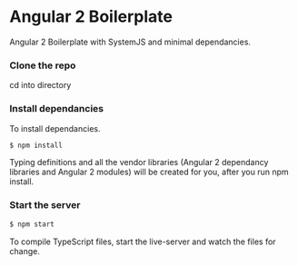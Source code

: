 # Angular 2 Boilerplate
Angular 2 Boilerplate with SystemJS and minimal dependancies.

### Clone the repo
cd into directory

### Install dependancies
To install dependancies.
```sh
$ npm install
```
Typing definitions and all the vendor libraries (Angular 2 dependancy libraries and Angular 2 modules) will be created for you, after you run npm install.

### Start the server
```sh
$ npm start
```
To compile TypeScript files, start the live-server and watch the files for change.
